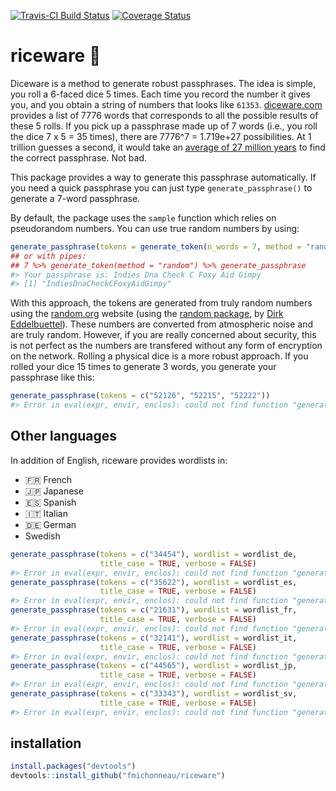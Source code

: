 

[![Travis-CI Build Status](https://travis-ci.org/fmichonneau/riceware.png?branch=master)](https://travis-ci.org/fmichonneau/riceware)
[![Coverage Status](https://coveralls.io/repos/fmichonneau/riceware/badge.svg?branch=master)](https://coveralls.io/r/fmichonneau/riceware?branch=master)

# riceware :rice:

Diceware is a method to generate robust passphrases. The idea is simple, you
roll a 6-faced dice 5 times. Each time you record the number it gives you, and
you obtain a string of numbers that looks like
`61353`. [diceware.com](http://diceware.com) provides a list of 7776 words that
corresponds to all the possible results of these 5 rolls. If you pick up a
passphrase made up of 7 words (i.e., you roll the dice 7 x 5 = 35 times), there
are 7776^7 = 1.719e+27 possibilities. At 1 trillion guesses a second, it would
take an
[average of 27 million years](https://firstlook.org/theintercept/2015/03/26/passphrases-can-memorize-attackers-cant-guess/)
to find the correct passphrase. Not bad.

This package provides a way to generate this passphrase automatically. If you
need a quick passphrase you can just type `generate_passphrase()` to generate a
7-word passphrase.

By default, the package uses the `sample` function which relies on pseudorandom
numbers. You can use true random numbers by using:


```r
generate_passphrase(tokens = generate_token(n_words = 7, method = "random"))
## or with pipes:
## 7 %>% generate_token(method = "random") %>% generate_passphrase
#> Your passphrase is: Indies Dna Check C Foxy Aid Gimpy
#> [1] "IndiesDnaCheckCFoxyAidGimpy"
```

With this approach, the tokens are generated from truly random numbers using the
[random.org](http://www.random.org) website (using the
[random package](http://cran.r-project.org/package=random), by
[Dirk Eddelbuettel](http://dirk.eddelbuettel.com/)). These numbers are converted
from atmospheric noise and are truly random. However, if you are really concerned
about security, this is not perfect as the numbers are transfered without any
form of encryption on the network. Rolling a physical dice is a more robust
approach. If you rolled your dice 15 times to generate 3 words, you generate
your passphrase like this:


```r
generate_passphrase(tokens = c("52126", "52215", "52222"))
#> Error in eval(expr, envir, enclos): could not find function "generate_passphrase"
```

## Other languages

In addition of English, riceware provides wordlists in:

- :fr: French
- :jp: Japanese
- :es: Spanish
- :it: Italian
- :de: German
- Swedish


```r
generate_passphrase(tokens = c("34454"), wordlist = wordlist_de,
                    title_case = TRUE, verbose = FALSE)
#> Error in eval(expr, envir, enclos): could not find function "generate_passphrase"
generate_passphrase(tokens = c("35622"), wordlist = wordlist_es,
                    title_case = TRUE, verbose = FALSE)
#> Error in eval(expr, envir, enclos): could not find function "generate_passphrase"
generate_passphrase(tokens = c("21631"), wordlist = wordlist_fr,
                    title_case = TRUE, verbose = FALSE)
#> Error in eval(expr, envir, enclos): could not find function "generate_passphrase"
generate_passphrase(tokens = c("32141"), wordlist = wordlist_it,
                    title_case = TRUE, verbose = FALSE)
#> Error in eval(expr, envir, enclos): could not find function "generate_passphrase"
generate_passphrase(tokens = c("44565"), wordlist = wordlist_jp,
                    title_case = TRUE, verbose = FALSE)
#> Error in eval(expr, envir, enclos): could not find function "generate_passphrase"
generate_passphrase(tokens = c("33343"), wordlist = wordlist_sv,
                    title_case = TRUE, verbose = FALSE)
#> Error in eval(expr, envir, enclos): could not find function "generate_passphrase"
```

## installation


```r
install.packages("devtools")
devtools::install_github("fmichonneau/riceware")
```
